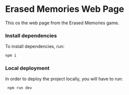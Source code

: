 # Erased Memories Web Page
 This os the web page from the Erased Memories game.

 ### Install dependencies
 To install dependencies, run:
 ```bash
 npm i
 ```

### Local deployment
 In order to deploy the project locally, you will have to run:
```bash
 npm run dev
 ```

